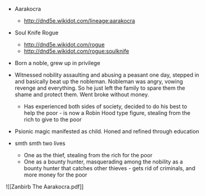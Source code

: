 - Aarakocra
	- http://dnd5e.wikidot.com/lineage:aarakocra
- Soul Knife Rogue
	- http://dnd5e.wikidot.com/rogue
	- http://dnd5e.wikidot.com/rogue:soulknife

- Born a noble, grew up in privilege
- Witnessed nobility assaulting and abusing a peasant one day, stepped in and basically beat up the nobleman. Nobleman was angry, vowing revenge and everything. So he just left the family to spare them the shame and protect them. Went broke without money. 
	- Has experienced both sides of society, decided to do his best to help the poor - is now a Robin Hood type figure, stealing from the rich to give to the poor
- Psionic magic manifested as child. Honed and refined through education
- smth smth two lives
	- One as the thief, stealing from the rich for the poor
	- One as a bounty hunter, masquerading among the nobility as a bounty hunter that catches other thieves - gets rid of criminals, and more money for the poor 

![[Zanbirb The Aarakocra.pdf]]